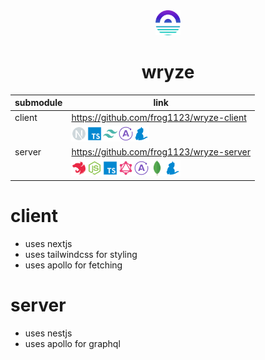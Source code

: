 <div align="center">
<img src="./icons/wryze.svg" width="40px" height="40px">
<h1>wryze</h1>
</div>

| submodule | link                                                                                                                                                                                                                                                                                                                                                                                                                         |
| --------- | ---------------------------------------------------------------------------------------------------------------------------------------------------------------------------------------------------------------------------------------------------------------------------------------------------------------------------------------------------------------------------------------------------------------------------- |
| client    | https://github.com/frog1123/wryze-client                                                                                                                                                                                                                                                                                                                                                                                     |
|           | <div><img src="./icons/next.svg" width="25px" height="25px"><img src="./icons/typescript.svg" width="25px" height="25px"><img src="./icons/tailwindcss.svg" width="25px" height="25px"><img src="./icons/apollo.svg" width="25px" height="25px"><img src="./icons/yarn.svg" width="25px" height="25px"></div>                                                                                                                |
| server    | https://github.com/frog1123/wryze-server                                                                                                                                                                                                                                                                                                                                                                                     |
|           | <div><img src="./icons/nest.svg" width="25px" height="25px"><img src="./icons/nodejs.svg" width="25px" height="25px"><img src="./icons/typescript.svg" width="25px" height="25px"><img src="./icons/graphql.svg" width="25px" height="25px"><img src="./icons/apollo.svg" width="25px" height="25px"><img src="./icons/mongodb.png" width="25px" height="25px"><img src="./icons/yarn.svg" width="25px" height="25px"></div> |

# client

- uses nextjs
- uses tailwindcss for styling
- uses apollo for fetching

# server

- uses nestjs
- uses apollo for graphql
